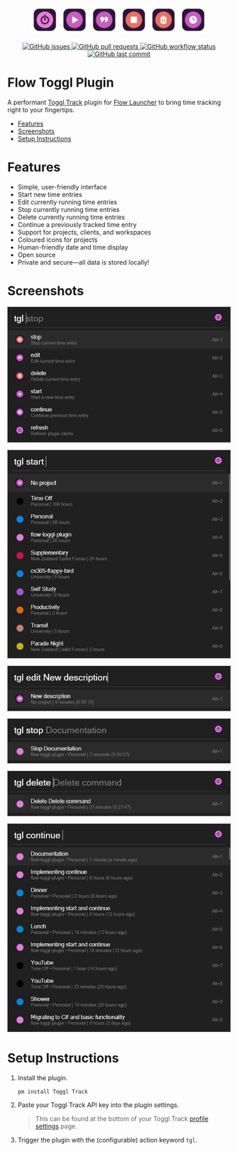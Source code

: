 <div align="center">
   <img src="assets/app.png" width="12.5%">
   <img src="assets/start.png" width="12.5%">
   <img src="assets/edit.png" width="12.5%">
   <img src="assets/stop.png" width="12.5%">
   <img src="assets/delete.png" width="12.5%">
   <img src="assets/continue.png" width="12.5%">
   <br>
   <br>
   <div>
      <a href="https://github.com/JamesNZL/flow-toggl-plugin/issues">
         <img src="https://img.shields.io/github/issues/jamesnzl/flow-toggl-plugin" alt="GitHub issues">
      </a>
      <a href="https://github.com/JamesNZL/flow-toggl-plugin/pulls">
         <img src="https://img.shields.io/github/issues-pr/jamesnzl/flow-toggl-plugin" alt="GitHub pull requests">
      </a>
      <a href="https://github.com/JamesNZL/flow-toggl-plugin/actions/workflows/release.yml">
         <img src="https://img.shields.io/github/actions/workflow/status/jamesnzl/flow-toggl-plugin/release.yml?branch=main" alt="GitHub workflow status">
      </a>
      <a href="https://github.com/JamesNZL/flow-toggl-plugin/commits">
         <img src="https://img.shields.io/github/last-commit/jamesnzl/flow-toggl-plugin" alt="GitHub last commit">
      </a>
   </div>
</div>

# Flow Toggl Plugin

A performant [Toggl Track](https://track.toggl.com/timer) plugin for [Flow Launcher](https://flowlauncher.com/) to bring time tracking right to your fingertips.

- [Features](#features)
- [Screenshots](#screenshots)
- [Setup Instructions](#setup-instructions)

# Features

- Simple, user-friendly interface
- Start new time entries
- Edit currently running time entries
- Stop currently running time entries
- Delete currently running time entries
- Continue a previously tracked time entry
- Support for projects, clients, and workspaces
- Coloured icons for projects
- Human-friendly date and time display
- Open source
- Private and secure—all data is stored locally!

# Screenshots

![Default hotkeys](./assets/screenshots/default.jpg)

![Project selection](./assets/screenshots/start.jpg)

![Editing running time entry](./assets/screenshots/edit.jpg)

![Stopping running time entry](./assets/screenshots/stop.jpg)

![Deleting running time entry](./assets/screenshots/delete.jpg)

![Continue previous time entry](./assets/screenshots/continue.jpg)

# Setup Instructions

1. Install the plugin.
    ```
    pm install Toggl Track
    ```

2. Paste your Toggl Track API key into the plugin settings.
    > This can be found at the bottom of your Toggl Track [profile settings](https://track.toggl.com/profile) page.

3. Trigger the plugin with the (configurable) action keyword `tgl`.
